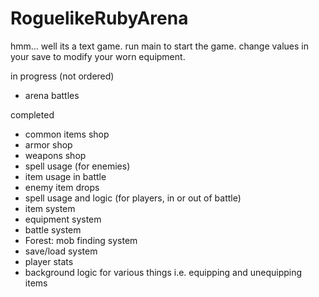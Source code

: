 # RoguelikeRubyArena
 hmm... well its a text game.
 run main to start the game.
 change values in your save to modify your worn equipment.

 in progress (not ordered)
  - arena battles

completed
  - common items shop 
  - armor shop
  - weapons shop
  - spell usage (for enemies)
  - item usage in battle
  - enemy item drops
  - spell usage and logic (for players, in or out of battle)
  - item system
  - equipment system
  - battle system
  - Forest: mob finding system
  - save/load system
  - player stats
  - background logic for various things i.e. equipping and unequipping items

